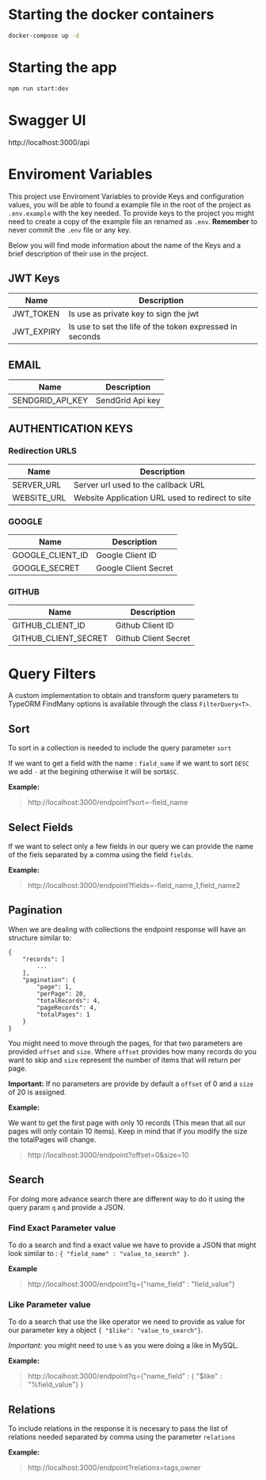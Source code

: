# Starting the docker containers

```bash
docker-compose up -d
```

# Starting the app
```bash
npm run start:dev
```

# Swagger UI

http://localhost:3000/api


# Enviroment Variables

This project use Enviroment Variables to provide Keys and configuration values,
 you will be able to found a example file in the root of the project as `.env.example` with the key needed. To provide keys to the project you might need to create a copy of the example file an renamed as `.env`. **Remember** to never commit the `.env` file or any key.

Below you will find mode information about the name of the Keys and a brief description of their use in the project.

## JWT Keys

Name          | Description
--------------|--------------
JWT_TOKEN     | Is use as private key to sign the jwt
JWT_EXPIRY    | Is use to set the life of the token expressed in seconds


## EMAIL

Name                 | Description
---------------------|--------------
SENDGRID_API_KEY     | SendGrid Api key

## AUTHENTICATION KEYS

### Redirection URLS

Name                 | Description
---------------------|--------------
SERVER_URL           | Server url used to the callback URL
WEBSITE_URL          | Website Application URL used to redirect to site

### GOOGLE

Name                 | Description
---------------------|--------------
GOOGLE_CLIENT_ID     | Google Client ID
GOOGLE_SECRET        | Google Client Secret


### GITHUB

Name                 | Description
---------------------|--------------
GITHUB_CLIENT_ID     | Github Client ID
GITHUB_CLIENT_SECRET | Github Client Secret



# Query Filters

A custom implementation to obtain and transform query parameters to TypeORM FindMany options is available through the class `FilterQuery<T>`.

## Sort

To sort in a collection is needed to include the query parameter `sort`

If we want to get a field with the name : `field_name` if we want to sort `DESC` we add `-` at the begining otherwise it will be sort`ASC`.

**Example:**
> http://localhost:3000/endpoint?sort=-field_name

## Select Fields

If we want to select only a few fields in our query we can provide the name of the fiels separated by a comma using the field `fields`.

**Example:**
> http://localhost:3000/endpoint?fields=-field_name_1,field_name2


## Pagination

When we are dealing with collections the endpoint response will have an structure similar to:

```
{
    "records": [
        ...
    ],
    "pagination": {
        "page": 1,
        "perPage": 20,
        "totalRecords": 4,
        "pageRecords": 4,
        "totalPages": 1
    }
}
```

You might need to move through the pages, for that two parameters are provided `offset` and `size`. Where `offset` provides how many records do you want to skip and `size` represent the number of items that will return per page.

**Important:** If no parameters are provide by default a `offset` of 0 and a `size` of 20 is assigned.

**Example:**

We want to get the first page with only 10 records (This mean that all our pages will only contain 10 items). Keep in mind that if you modify the size the totalPages will change.

> http://localhost:3000/endpoint?offset=0&size=10

## Search

For doing more advance search there are different way to do it using the query param `q` and provide a JSON.

### Find Exact Parameter value

To do a search and find a exact value we have to provide a JSON that might look similar to : `{ "field_name" : "value_to_search" }`.

**Example**
> http://localhost:3000/endpoint?q={"name_field" : "field_value"}

### Like Parameter value

To do a search that use the like operator we need to provide as value for our parameter key a object `{ "$like": "value_to_search"}`.

*Important:* you might need to use `%` as you were doing a like in MySQL.

**Example:**
> http://localhost:3000/endpoint?q={"name_field" : { "$like" : "%field_value"} }

## Relations

To include relations in the response it is necesary to pass the list of relations needed separated by comma using the parameter `relations`

**Example:**
> http://localhost:3000/endpoint?relations=tags,owner